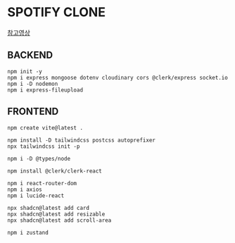 # SPOTIFY CLONE
[참고영상](https://youtu.be/4sbklcQ0EXc?si=KyvLzI7cdLKzD40L)

## BACKEND
```
npm init -y
npm i express mongoose dotenv cloudinary cors @clerk/express socket.io
npm i -D nodemon
npm i express-fileupload
```

## FRONTEND
```
npm create vite@latest .

npm install -D tailwindcss postcss autoprefixer
npx tailwindcss init -p

npm i -D @types/node

npm install @clerk/clerk-react

npm i react-router-dom
npm i axios
npm i lucide-react

npx shadcn@latest add card
npx shadcn@latest add resizable
npx shadcn@latest add scroll-area

npm i zustand
```